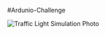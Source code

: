 #Ardunio-Challenge

![Traffic Light Simulation Photo](https://github.com/ahmetburaki/SKYSIS_Arduino_Challange/blob/main/1_Traffic_Light/Simulation_Photos/Traffic_Light.png)
